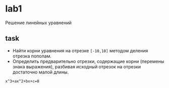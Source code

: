 # lab1

Решение линейных уравнений

## task

* Найти корни уравнения на отрезке `[-10,10]` методом деления отрезка пополам.
* Определить предварительно отрезки, содержащие корни (перемены знака
  выражения), разбивая исходный отрезок на отрезки достаточно малой длины.

```
x^3+ax^2+bx+c=0
```
